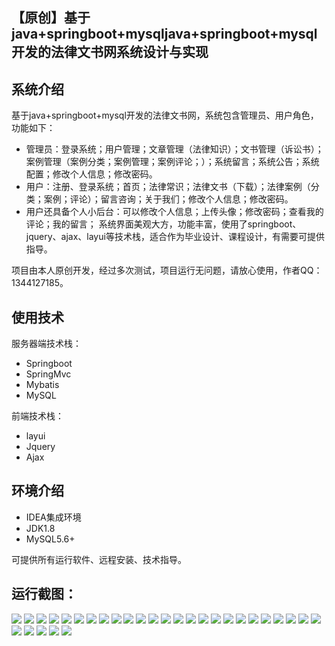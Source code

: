 ## 【原创】基于java+springboot+mysqljava+springboot+mysql开发的法律文书网系统设计与实现

## 系统介绍

基于java+springboot+mysql开发的法律文书网，系统包含管理员、用户角色，功能如下：
- 管理员：登录系统；用户管理；文章管理（法律知识）；文书管理（诉讼书）；案例管理（案例分类；案例管理；案例评论；）；系统留言；系统公告；系统配置；修改个人信息；修改密码。
- 用户：注册、登录系统；首页；法律常识；法律文书（下载）；法律案例（分类；案例；评论）；留言咨询；关于我们；修改个人信息；修改密码。
- 用户还具备个人小后台：可以修改个人信息；上传头像；修改密码；查看我的评论；我的留言；
系统界面美观大方，功能丰富，使用了springboot、jquery、ajax、layui等技术栈，适合作为毕业设计、课程设计，有需要可提供指导。

项目由本人原创开发，经过多次测试，项目运行无问题，请放心使用，作者QQ：1344127185。

## 使用技术

服务器端技术栈：

- Springboot
- SpringMvc
- Mybatis
- MySQL

前端技术栈：

- layui
- Jquery
- Ajax

## 环境介绍

- IDEA集成环境
- JDK1.8
- MySQL5.6+

可提供所有运行软件、远程安装、技术指导。

## 运行截图：
![](https://github.com/itcoderyhl/learn-laws/blob/main/images/1.png)
![](https://github.com/itcoderyhl/learn-laws/blob/main/images/2.png)
![](https://github.com/itcoderyhl/learn-laws/blob/main/images/3.png)
![](https://github.com/itcoderyhl/learn-laws/blob/main/images/4.png)
![](https://github.com/itcoderyhl/learn-laws/blob/main/images/5.png)
![](https://github.com/itcoderyhl/learn-laws/blob/main/images/6.png)
![](https://github.com/itcoderyhl/learn-laws/blob/main/images/7.png)
![](https://github.com/itcoderyhl/learn-laws/blob/main/images/8.png)
![](https://github.com/itcoderyhl/learn-laws/blob/main/images/9.png)
![](https://github.com/itcoderyhl/learn-laws/blob/main/images/10.png)
![](https://github.com/itcoderyhl/learn-laws/blob/main/images/11.png)
![](https://github.com/itcoderyhl/learn-laws/blob/main/images/12.png)
![](https://github.com/itcoderyhl/learn-laws/blob/main/images/13.png)
![](https://github.com/itcoderyhl/learn-laws/blob/main/images/14.png)
![](https://github.com/itcoderyhl/learn-laws/blob/main/images/15.png)
![](https://github.com/itcoderyhl/learn-laws/blob/main/images/16.png)
![](https://github.com/itcoderyhl/learn-laws/blob/main/images/17.png)
![](https://github.com/itcoderyhl/learn-laws/blob/main/images/18.png)
![](https://github.com/itcoderyhl/learn-laws/blob/main/images/19.png)
![](https://github.com/itcoderyhl/learn-laws/blob/main/images/20.png)
![](https://github.com/itcoderyhl/learn-laws/blob/main/images/21.png)
![](https://github.com/itcoderyhl/learn-laws/blob/main/images/22.png)
![](https://github.com/itcoderyhl/learn-laws/blob/main/images/23.png)
![](https://github.com/itcoderyhl/learn-laws/blob/main/images/24.png)
![](https://github.com/itcoderyhl/learn-laws/blob/main/images/25.png)
![](https://github.com/itcoderyhl/learn-laws/blob/main/images/26.png)
![](https://github.com/itcoderyhl/learn-laws/blob/main/images/27.png)
![](https://github.com/itcoderyhl/learn-laws/blob/main/images/28.png)
![](https://github.com/itcoderyhl/learn-laws/blob/main/images/29.png)
![](https://github.com/itcoderyhl/learn-laws/blob/main/images/30.png)

